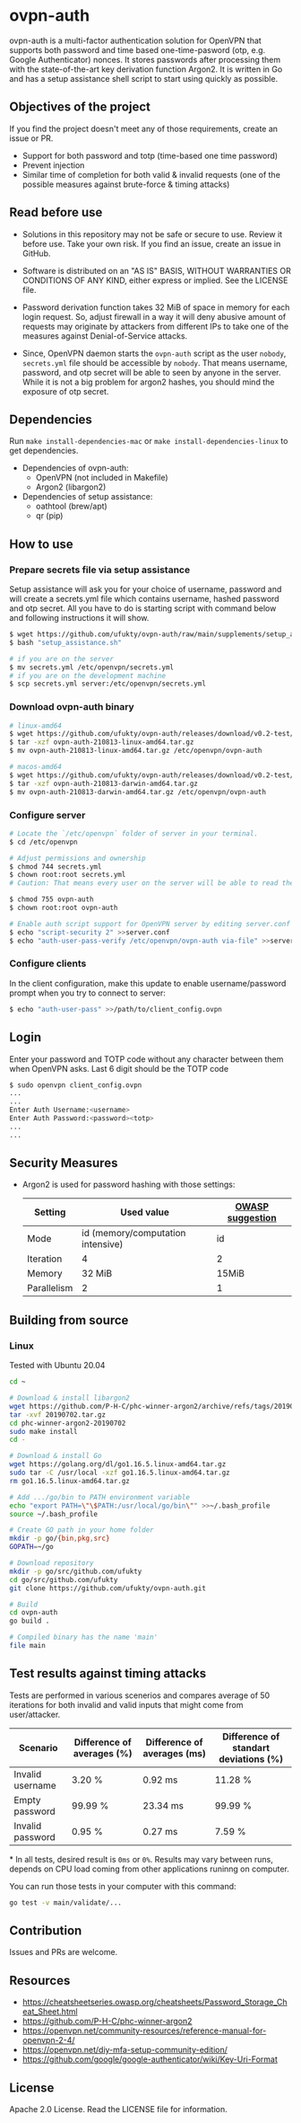 # ovpn-auth

ovpn-auth is a multi-factor authentication solution for OpenVPN that supports both password and time based one-time-pasword (otp, e.g. Google Authenticator) nonces. It stores passwords after processing them with the state-of-the-art key derivation function Argon2. It is written in Go and has a setup assistance shell script to start using quickly as possible.

## Objectives of the project

If you find the project doesn't meet any of those requirements, create an issue or PR.

-   Support for both password and totp (time-based one time password)
-   Prevent injection
-   Similar time of completion for both valid & invalid requests (one of the possible measures against brute-force & timing attacks)

## Read before use

-   Solutions in this repository may not be safe or secure to use. Review it before use. Take your own risk. If you find an issue, create an issue in GitHub.

-   Software is distributed on an "AS IS" BASIS, WITHOUT WARRANTIES OR CONDITIONS OF ANY KIND, either express or implied. See the LICENSE file.

-   Password derivation function takes 32 MiB of space in memory for each login request. So, adjust firewall in a way it will deny abusive amount of requests may originate by attackers from different IPs to take one of the measures against Denial-of-Service attacks.

-   Since, OpenVPN daemon starts the `ovpn-auth` script as the user `nobody`, `secrets.yml` file should be accessible by `nobody`. That means username, password, and otp secret will be able to seen by anyone in the server. While it is not a big problem for argon2 hashes, you should mind the exposure of otp secret.

## Dependencies

Run `make install-dependencies-mac` or `make install-dependencies-linux` to get dependencies.

-   Dependencies of ovpn-auth:
    -   OpenVPN (not included in Makefile)
    -   Argon2 (libargon2)
-   Dependencies of setup assistance:
    -   oathtool (brew/apt)
    -   qr (pip)

## How to use

### Prepare secrets file via setup assistance

Setup assistance will ask you for your choice of username, password and will create a secrets.yml file which contains username, hashed password and otp secret. All you have to do is starting script with command below and following instructions it will show.

```sh
$ wget https://github.com/ufukty/ovpn-auth/raw/main/supplements/setup_assistance.sh
$ bash "setup_assistance.sh"

# if you are on the server
$ mv secrets.yml /etc/openvpn/secrets.yml
# if you are on the development machine
$ scp secrets.yml server:/etc/openvpn/secrets.yml
```

### Download ovpn-auth binary

```sh
# linux-amd64
$ wget https://github.com/ufukty/ovpn-auth/releases/download/v0.2-test/ovpn-auth-210813-linux-amd64.tar.gz
$ tar -xzf ovpn-auth-210813-linux-amd64.tar.gz
$ mv ovpn-auth-210813-linux-amd64.tar.gz /etc/openvpn/ovpn-auth

# macos-amd64
$ wget https://github.com/ufukty/ovpn-auth/releases/download/v0.2-test/ovpn-auth-210813-darwin-amd64.tar.gz
$ tar -xzf ovpn-auth-210813-darwin-amd64.tar.gz
$ mv ovpn-auth-210813-darwin-amd64.tar.gz /etc/openvpn/ovpn-auth
```

### Configure server

```sh
# Locate the `/etc/openvpn` folder of server in your terminal.
$ cd /etc/openvpn

# Adjust permissions and ownership
$ chmod 744 secrets.yml
$ chown root:root secrets.yml
# Caution: That means every user on the server will be able to read the content of secrets file.

$ chmod 755 ovpn-auth
$ chown root:root ovpn-auth

# Enable auth script support for OpenVPN server by editing server.conf file in the server.
$ echo "script-security 2" >>server.conf
$ echo "auth-user-pass-verify /etc/openvpn/ovpn-auth via-file" >>server.conf
```

### Configure clients

In the client configuration, make this update to enable username/password prompt when you try to connect to server:

```sh
$ echo "auth-user-pass" >>/path/to/client_config.ovpn
```

## Login

Enter your password and TOTP code without any character between them when OpenVPN asks. Last 6 digit should be the TOTP code

```sh
$ sudo openvpn client_config.ovpn
...
...
Enter Auth Username:<username>
Enter Auth Password:<password><totp>
...
...
```

## Security Measures

-   Argon2 is used for password hashing with those settings:

    | Setting     | Used value                        | [OWASP suggestion](https://cheatsheetseries.owasp.org/cheatsheets/Password_Storage_Cheat_Sheet.html#peppering) |
    | ----------- | --------------------------------- | -------------------------------------------------------------------------------------------------------------- |
    | Mode        | id (memory/computation intensive) | id                                                                                                             |
    | Iteration   | 4                                 | 2                                                                                                              |
    | Memory      | 32 MiB                            | 15MiB                                                                                                          |
    | Parallelism | 2                                 | 1                                                                                                              |

## Building from source

### Linux

Tested with Ubuntu 20.04

```sh
cd ~

# Download & install libargon2
wget https://github.com/P-H-C/phc-winner-argon2/archive/refs/tags/20190702.tar.gz
tar -xvf 20190702.tar.gz
cd phc-winner-argon2-20190702
sudo make install
cd -

# Download & install Go
wget https://golang.org/dl/go1.16.5.linux-amd64.tar.gz
sudo tar -C /usr/local -xzf go1.16.5.linux-amd64.tar.gz
rm go1.16.5.linux-amd64.tar.gz

# Add .../go/bin to PATH environment variable
echo "export PATH=\"\$PATH:/usr/local/go/bin\"" >>~/.bash_profile
source ~/.bash_profile

# Create GO path in your home folder
mkdir -p go/{bin,pkg,src}
GOPATH=~/go

# Download repository
mkdir -p go/src/github.com/ufukty
cd go/src/github.com/ufukty
git clone https://github.com/ufukty/ovpn-auth.git

# Build
cd ovpn-auth
go build .

# Compiled binary has the name 'main'
file main
```

## Test results against timing attacks

Tests are performed in various scenerios and compares average of 50 iterations for both invalid and valid inputs that might come from user/attacker.

| Scenario         | Difference of averages (%) | Difference of averages (ms) | Difference of standart deviations (%) |
| ---------------- | -------------------------- | --------------------------- | ------------------------------------- |
| Invalid username | 3.20 %                     | 0.92 ms                     | 11.28 %                               |
| Empty password   | 99.99 %                    | 23.34 ms                    | 99.99 %                               |
| Invalid password | 0.95 %                     | 0.27 ms                     | 7.59 %                                |

\* In all tests, desired result is `0ms` or `0%`. Results may vary between runs, depends on CPU load coming from other applications runinng on computer.

You can run those tests in your computer with this command:

```sh
go test -v main/validate/...
```

## Contribution

Issues and PRs are welcome.

## Resources

-   https://cheatsheetseries.owasp.org/cheatsheets/Password_Storage_Cheat_Sheet.html
-   https://github.com/P-H-C/phc-winner-argon2
-   https://openvpn.net/community-resources/reference-manual-for-openvpn-2-4/
-   https://openvpn.net/diy-mfa-setup-community-edition/
-   https://github.com/google/google-authenticator/wiki/Key-Uri-Format

## License

Apache 2.0 License. Read the LICENSE file for information.
